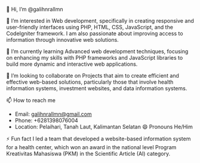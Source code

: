 👋 Hi, I’m @galihnrallmn

👀 I’m interested in
Web development, specifically in creating responsive and user-friendly interfaces using PHP, HTML, CSS, JavaScript, and the CodeIgniter framework. I am also passionate about improving access to information through innovative web solutions.

🌱 I’m currently learning
Advanced web development techniques, focusing on enhancing my skills with PHP frameworks and JavaScript libraries to build more dynamic and interactive web applications.

💞️ I’m looking to collaborate on
Projects that aim to create efficient and effective web-based solutions, particularly those that involve health information systems, investment websites, and data information systems.

📫 How to reach me
- Email: galihnrallmn@gmail.com
- Phone: +6281398076004
- Location: Pelaihari, Tanah Laut, Kalimantan Selatan
😄 Pronouns
He/Him

⚡ Fun fact
I led a team that developed a website-based information system for a health center, which won an award in the national level Program Kreativitas Mahasiswa (PKM) in the Scientific Article (AI) category.

<!---
galihnrallmn/galihnrallmn is a ✨ special ✨ repository because its `README.md` (this file) appears on your GitHub profile.
You can click the Preview link to take a look at your changes.
--->
